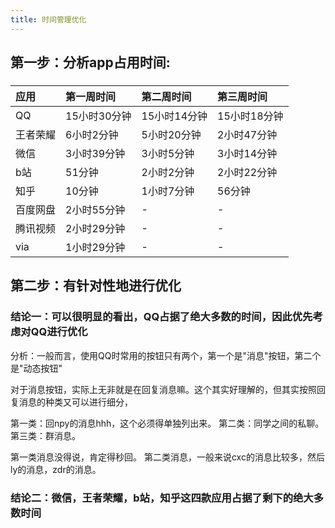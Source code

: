 ```yaml
---
title: 时间管理优化
---
```


## 第一步：分析app占用时间:
### 
| 应用|第一周时间 |第二周时间|第三周时间|
|:--|:--|:--|:--|
|QQ|15小时30分钟|15小时14分钟|15小时18分钟|
|王者荣耀|6小时2分钟|5小时20分钟|2小时47分钟|
|微信|3小时39分钟|3小时5分钟|3小时14分钟|
|b站|51分钟|2小时2分钟|2小时22分钟|
|知乎|10分钟|1小时7分钟|56分钟|
|百度网盘|2小时55分钟|-|-|
|腾讯视频|2小时29分钟|-|-|
|via|1小时29分钟|-|-|
###
## 第二步：有针对性地进行优化
### 结论一：可以很明显的看出，QQ占据了绝大多数的时间，因此优先考虑对QQ进行优化

分析：一般而言，使用QQ时常用的按钮只有两个，第一个是"消息"按钮，第二个是"动态按钮"

对于消息按钮，实际上无非就是在回复消息嘛。这个其实好理解的，但其实按照回复消息的种类又可以进行细分，

第一类：回npy的消息hhh，这个必须得单独列出来。
第二类：同学之间的私聊。
第三类：群消息。

第一类消息没得说，肯定得秒回。
第二类消息，一般来说cxc的消息比较多，然后ly的消息，zdr的消息。
### 结论二：微信，王者荣耀，b站，知乎这四款应用占据了剩下的绝大多数时间
##